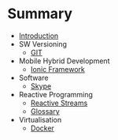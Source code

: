 # Summary

* [Introduction](README.md)
* SW Versioning
   * [GIT](SW_Versioning/git.md)
* Mobile Hybrid Development
   * [Ionic Framework](mobile_hybrid_developement/ionic_framework.md)
* Software
   * [Skype](software/skype.md)
* Reactive Programming
   * [Reactive Streams](reactive_programming/reactive_streams.md)
   * [Glossary](reactive_programming/glossary.md)
* Virtualisation
   * [Docker](docker.md)

